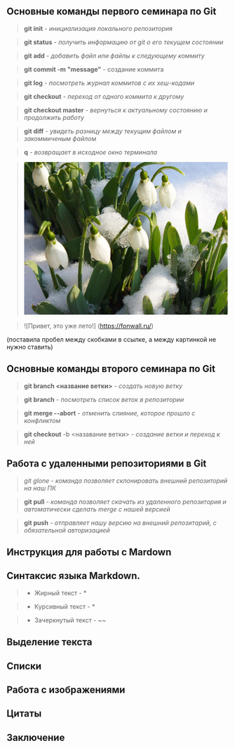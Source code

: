 ## Основные команды первого семинара по Git

> **git init** - *инициализация локального репозитория*

> **git status** - *получить информацию от git о его текущем состоянии*

> **git add** - *добавить файл или файлы к следующему коммиту*

> **git commit -m "message"** - создание коммита

> **git log** - *посмотреть журнал коммитов с их хеш-кодами*

> **git checkout** - *переход от одного коммита к другому*

> **git checkout master** - *вернуться к актуальному состоянию и продолжить работу*

> **git diff** - *увидеть разницу между текущим файлом и закоммиченым файлом*

> **q** - *возвращает в исходное окно терминала*

> ![Привет, это весна!](snowdrops.jpg)

> ![Привет, это уже лето!] (https://fonwall.ru/) 

(поставила пробел между скобками в ссылке, а между картинкой не нужно ставить)




## Основные команды второго семинара по Git

> **git branch <название ветки>** - *создать новую ветку*

> **git branch** - *посмотреть список веток в репозитории*

> **git merge --abort** - *отменить слияние, которое прошло с конфликтом*

> **git checkout** -b <назавание ветки> - *создание ветки и переход к ней*


## Работа с удаленными репозиториями в Git

> *git glone* - *команда позволяет склонировать внешний репозиторий на наш ПК*

> **git pull** - *команда позволяет скачать из удаленного репозитория и автоматически сделать merge с нашей версией*

> **git push** - *отправляет нашу версию на внешний репозитарий, с обязательной авторизацией*

## Инструкция для работы с Mardown 

## Синтаксис языка Markdown.

> * Жирный текст - *

> * Курсивный текст - *

> * Зачеркнутый текст - ~~


## Выделение текста

## Списки

## Работа с изображениями

## Цитаты

## Заключение

